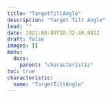 ```yaml
---
title: "TargetTiltAngle"
description: "Target Tilt Angle"
lead: ""
date: 2021-08-09T18:32:49.981Z
draft: false
images: []
menu:
  docs:
    parent: "characteristic"
toc: true
characteristic:
  name: "TargetTiltAngle"
---
```

